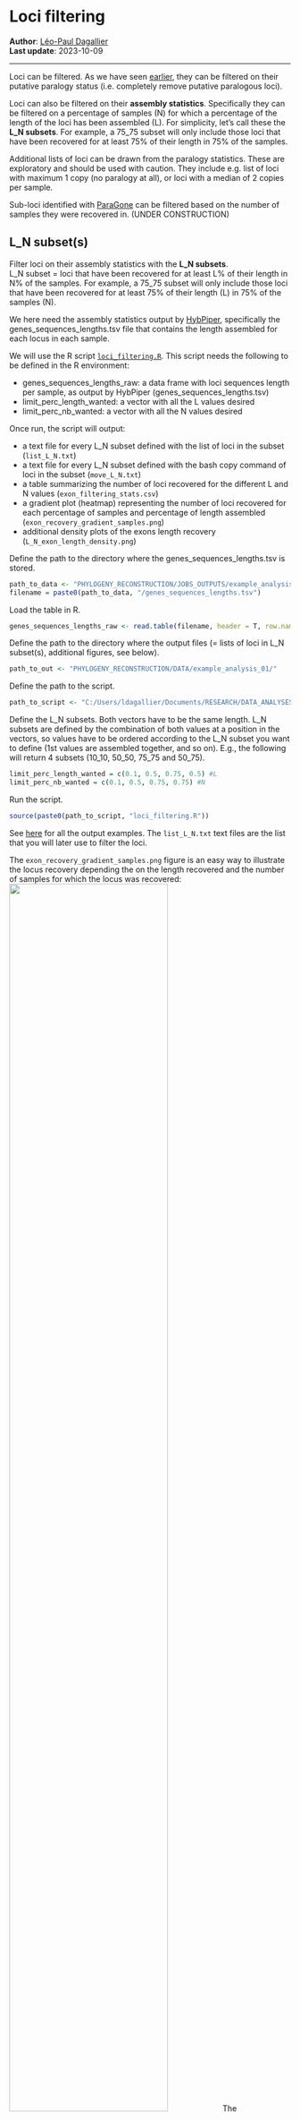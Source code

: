 Loci filtering
================

**Author**: [Léo-Paul Dagallier](https://github.com/LPDagallier)  
**Last update**: 2023-10-09

------------------------------------------------------------------------

Loci can be filtered. As we have seen [earlier](Paralogs.md), they can
be filtered on their putative paralogy status (i.e. completely remove
putative paralogous loci).

Loci can also be filtered on their **assembly statistics**. Specifically
they can be filtered on a percentage of samples (N) for which a
percentage of the length of the loci has been assembled (L). For
simplicity, let’s call these the **L_N subsets**. For example, a 75_75
subset will only include those loci that have been recovered for at
least 75% of their length in 75% of the samples.

Additional lists of loci can be drawn from the paralogy statistics.
These are exploratory and should be used with caution. They include
e.g. list of loci with maximum 1 copy (no paralogy at all), or loci with
a median of 2 copies per sample.

Sub-loci identified with [ParaGone](Paragone.md) can be filtered based
on the number of samples they were recovered in. (UNDER CONSTRUCTION)

## L_N subset(s)

Filter loci on their assembly statistics with the **L_N subsets**.  
L_N subset = loci that have been recovered for at least L% of their
length in N% of the samples. For example, a 75_75 subset will only
include those loci that have been recovered for at least 75% of their
length (L) in 75% of the samples (N).

We here need the assembly statistics output by
[HybPiper](https://github.com/LPDagallier/Phylogenomics_Workshop/blob/master/HybPiper2.md#13-summary-statistics),
specifically the genes_sequences_lengths.tsv file that contains the
length assembled for each locus in each sample.

We will use the R script
[`loci_filtering.R`](PHYLOGENY_RECONSTRUCTION/R/loci_filtering.R). This
script needs the following to be defined in the R environment:

- genes_sequences_lengths_raw: a data frame with loci sequences length
  per sample, as output by HybPiper (genes_sequences_lengths.tsv)
- limit_perc_length_wanted: a vector with all the L values desired
- limit_perc_nb_wanted: a vector with all the N values desired

Once run, the script will output:

- a text file for every L_N subset defined with the list of loci in the
  subset (`list_L_N.txt`)
- a text file for every L_N subset defined with the bash copy command of
  loci in the subset (`move_L_N.txt`)
- a table summarizing the number of loci recovered for the different L
  and N values (`exon_filtering_stats.csv`)
- a gradient plot (heatmap) representing the number of loci recovered
  for each percentage of samples and percentage of length assembled
  (`exon_recovery_gradient_samples.png`)
- additional density plots of the exons length recovery
  (`L_N_exon_length_density.png`)

Define the path to the directory where the genes_sequences_lengths.tsv
is stored.

``` r
path_to_data <- "PHYLOGENY_RECONSTRUCTION/JOBS_OUTPUTS/example_analysis_01_extract/"
filename = paste0(path_to_data, "/genes_sequences_lengths.tsv")
```

Load the table in R.

``` r
genes_sequences_lengths_raw <- read.table(filename, header = T, row.names = 1, sep = "\t", check.names = F)
```

Define the path to the directory where the output files (= lists of loci
in L_N subset(s), additional figures, see below).

``` r
path_to_out <- "PHYLOGENY_RECONSTRUCTION/DATA/example_analysis_01/"
```

Define the path to the script.

``` r
path_to_script <- "C:/Users/ldagallier/Documents/RESEARCH/DATA_ANALYSES/PHYLOGENY_RECONSTRUCTION/R"
```

Define the L_N subsets. Both vectors have to be the same length. L_N
subsets are defined by the combination of both values at a position in
the vectors, so values have to be ordered according to the L_N subset
you want to define (1st values are assembled together, and so on). E.g.,
the following will return 4 subsets (10_10, 50_50, 75_75 and 50_75).

``` r
limit_perc_length_wanted = c(0.1, 0.5, 0.75, 0.5) #L
limit_perc_nb_wanted = c(0.1, 0.5, 0.75, 0.75) #N
```

Run the script.

``` r
source(paste0(path_to_script, "loci_filtering.R"))
```

See [here](PHYLOGENY_RECONSTRUCTION/DATA/example_analysis_01/) for all
the output examples. The `list_L_N.txt` text files are the list that you
will later use to filter the loci.

The `exon_recovery_gradient_samples.png` figure is an easy way to
illustrate the locus recovery depending the on the length recovered and
the number of samples for which the locus was recovered: <img
src="PHYLOGENY_RECONSTRUCTION/DATA/example_analysis_01/exon_recovery_gradient_samples.png"
style="width:75.0%" /> The `L_N_exon_length_density.png` help
visualizing the distribution of recovered length across the loci
(e.g. here for a 50_50 locus): <img
src="PHYLOGENY_RECONSTRUCTION/DATA/example_analysis_01/50_50_exon_length_density.png"
style="width:30.0%" />

## Paralogs subsets

### Manually identified paralogs

See [Paralogs assessement](Paralogs.md).

### Alternative subsets from paralogy statistics

These subsets are exploratory and should be used with caution. The idea
is to select subsets of loci based on paralogy statistics. They include
e.g. list of loci with maximum 1 copy (no paralogy at all), or loci with
a median of 2 copies per sample.

This makes use of the file `paralog_report.tsv` output by
`hybpiper paralog_retriever`.

``` r
library(tidyverse)
path_to_out <- "PHYLOGENY_RECONSTRUCTION/DATA/example_analysis_01/"
path_to_data <- "PHYLOGENY_RECONSTRUCTION/JOBS_OUTPUTS/example_analysis_01_extract/"
filename = paste0(path_to_data, "/paralog_report.tsv")
paralog_report <- read.table(filename, header = T, sep = "\t", check.names = F)
paralog_report_long <- paralog_report %>% 
  pivot_longer(cols = -1, names_to = "Locus", values_to = "N_copy")
paralogs_summary_stats <- paralog_report_long %>%
  # na_if(0) %>%
  group_by(Locus) %>% 
  summarise(mean = mean(N_copy, na.rm = T), median = median(N_copy, na.rm = T), sum = sum(N_copy, na.rm = T), max = max(N_copy, na.rm = T))

# Plot median
ggplot(paralogs_summary_stats)+
  geom_histogram(aes(median))+ theme_minimal()
```

<img src="figures/paralogs-stats-plots-1.png" width="50%" />

``` r
# Plot mean
ggplot(paralogs_summary_stats)+
  geom_histogram(aes(mean))+ theme_minimal()
```

<img src="figures/paralogs-stats-plots-2.png" width="50%" />

``` r
# Plot max
ggplot(paralogs_summary_stats)+
  geom_histogram(aes(max),binwidth = 1)+ theme_minimal()
```

<img src="figures/paralogs-stats-plots-3.png" width="50%" />

``` r
# Plot the number of copies for each samples in each locus
ggplot(paralog_report_long)+
  geom_boxplot(aes(x = Locus, y = N_copy))+ theme_minimal() + theme(axis.text.x = element_text(angle = 90, hjust = 1))
```

<img src="figures/paralogs-stats-plots-4.png" width="50%" />

Filter the loci based on their paralogs statistics and export the lists
into text files.

``` r
# maximum 1 copy
max1 <- paralogs_summary_stats %>% filter(max <= 1)
max1$Locus
cat(
  x = sort(paste0(max1$Locus)),
  file = paste0(path_to_out, "list_max1.txt"),
  sep = "\n"
)

# maximum median 2 copy and maximum 4 copies
med2 <- paralogs_summary_stats %>% filter(median <= 2) %>% filter(max <= 4)
med2$Locus
cat(
  x = sort(paste0(med2$Locus)),
  file = paste0(path_to_out, "list_med2.txt"),
  sep = "\n"
)
```

## N subset(s) (ParaGone loci)

:construction: :construction: :construction: TO BE COMPLETED
:construction: :construction: :construction:
